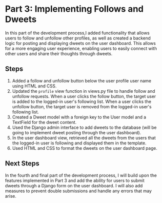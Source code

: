 # Part 3: Implementing Follows and Dweets
In this part of the development process,I added functionality that allows users to follow and unfollow other profiles, as well as created a backend logic for posting and displaying dweets on the user dashboard. This allows for a more engaging user experience, enabling users to easily connect with other users and share their thoughts through dweets.

## Steps
1. Added a follow and unfollow button below the user profile user name using HTML and CSS.
2. Updated the `profile` view function in views.py file to handle follow and unfollow requests. When a user clicks the follow button, the target user is added to the logged-in user's following list. When a user clicks the unfollow button, the target user is removed from the logged-in user's following list.
3. Created a Dweet model with a foreign key to the User model and a TextField for the dweet content.
4. Used the Django admin interface to add dweets to the database (will be going to implement dweet posting through the user dashboard).
5. In the user dashboard view, retrieved all the dweets from the users that the logged-in user is following and displayed them in the template.
6. Used HTML and CSS to format the dweets on the user dashboard page.

## Next Steps
In the fourth and final part of the development process, I will build upon the features implemented in Part 3 and add the ability for users to submit dweets through a Django form on the user dashboard. I will also add measures to prevent double submissions and handle any errors that may arise.
